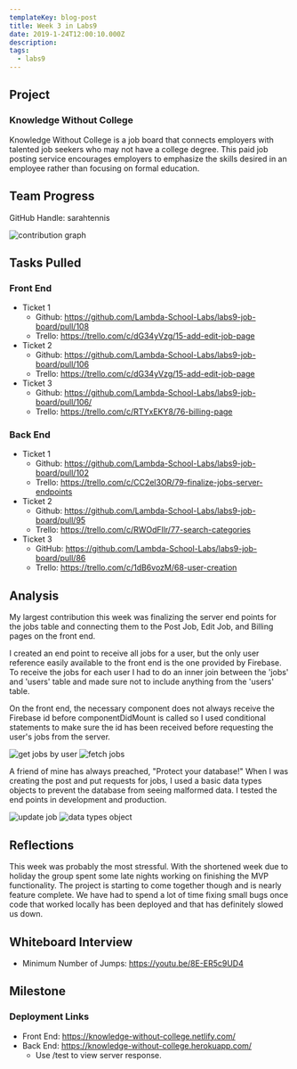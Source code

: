 ```yaml
---
templateKey: blog-post
title: Week 3 in Labs9
date: 2019-1-24T12:00:10.000Z
description:
tags:
  - labs9
---
```


## Project
### Knowledge Without College

Knowledge Without College is a job board that connects employers with talented job seekers who may not have a college degree. This paid job posting service encourages employers to emphasize the skills desired in an employee rather than focusing on formal education.

## Team Progress

GitHub Handle: sarahtennis

![contribution graph](/img/week-3-contribution-graph.png)

## Tasks Pulled

### Front End
* Ticket 1
  * Github: https://github.com/Lambda-School-Labs/labs9-job-board/pull/108
  * Trello: https://trello.com/c/dG34yVzg/15-add-edit-job-page
* Ticket 2
  * Github: https://github.com/Lambda-School-Labs/labs9-job-board/pull/106
  * Trello: https://trello.com/c/dG34yVzg/15-add-edit-job-page
* Ticket 3
  * Github: https://github.com/Lambda-School-Labs/labs9-job-board/pull/106/
  * Trello: https://trello.com/c/RTYxEKY8/76-billing-page

### Back End
* Ticket 1
  * Github: https://github.com/Lambda-School-Labs/labs9-job-board/pull/102
  * Trello: https://trello.com/c/CC2el3OR/79-finalize-jobs-server-endpoints
* Ticket 2
  * Github: https://github.com/Lambda-School-Labs/labs9-job-board/pull/95
  * Trello: https://trello.com/c/RWOdFllr/77-search-categories
* Ticket 3
  * GitHub: https://github.com/Lambda-School-Labs/labs9-job-board/pull/86
  * Trello: https://trello.com/c/1dB6vozM/68-user-creation

## Analysis

My largest contribution this week was finalizing the server end points for the jobs table and connecting them to the Post Job, Edit Job, and Billing pages on the front end. 

I created an end point to receive all jobs for a user, but the only user reference easily available to the front end is the one provided by Firebase. To receive the jobs for each user I had to do an inner join between the 'jobs' and 'users' table and made sure not to include anything from the 'users' table.

On the front end, the necessary component does not always receive the Firebase id before componentDidMount is called so I used conditional statements to make sure the id has been received before requesting the user's jobs from the server.

![get jobs by user](/img/week-3-get-jobs-by-user.png) ![fetch jobs](/img/week-3-fetch-jobs.png)

A friend of mine has always preached, "Protect your database!" When I was creating the post and put requests for jobs, I used a basic data types objects to prevent the database from seeing malformed data. I tested the end points in development and production.

![update job](/img/week-3-update-job.png) ![data types object](/img/week-3-data-types-object.png)

## Reflections

This week was probably the most stressful. With the shortened week due to holiday the group spent some late nights working on finishing the MVP functionality. The project is starting to come together though and is nearly feature complete. We have had to spend a lot of time fixing small bugs once code that worked locally has been deployed and that has definitely slowed us down.

## Whiteboard Interview

* Minimum Number of Jumps: https://youtu.be/8E-ER5c9UD4

## Milestone

### Deployment Links
 
* Front End: https://knowledge-without-college.netlify.com/
* Back End: https://knowledge-without-college.herokuapp.com/
  * Use /test to view server response.